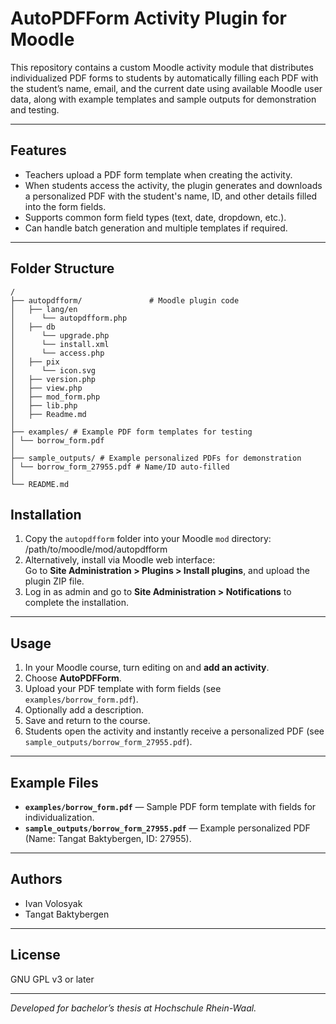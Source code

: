 # AutoPDFForm Activity Plugin for Moodle

This repository contains a custom Moodle activity module that distributes individualized PDF forms to students by automatically filling each PDF with the student’s name, email, and the current date using available Moodle user data, along with example templates and sample outputs for demonstration and testing.

---

## Features

- Teachers upload a PDF form template when creating the activity.
- When students access the activity, the plugin generates and downloads a personalized PDF with the student's name, ID, and other details filled into the form fields.
- Supports common form field types (text, date, dropdown, etc.).
- Can handle batch generation and multiple templates if required.

---

## Folder Structure

```
/
├── autopdfform/               # Moodle plugin code
│   ├── lang/en
│      └── autopdfform.php
│   ├── db
│      └── upgrade.php
│      └── install.xml
│      └── access.php
│   ├── pix
│      └── icon.svg
│   ├── version.php
│   ├── view.php
│   ├── mod_form.php
│   ├── lib.php
│   ├── Readme.md
│
├── examples/ # Example PDF form templates for testing
│ └── borrow_form.pdf
│
├── sample_outputs/ # Example personalized PDFs for demonstration
│ └── borrow_form_27955.pdf # Name/ID auto-filled
│
└── README.md
```

## Installation

1. Copy the `autopdfform` folder into your Moodle `mod` directory:  
/path/to/moodle/mod/autopdfform
2. Alternatively, install via Moodle web interface:  
Go to **Site Administration > Plugins > Install plugins**, and upload the plugin ZIP file.
3. Log in as admin and go to **Site Administration > Notifications** to complete the installation.

---

## Usage

1. In your Moodle course, turn editing on and **add an activity**.
2. Choose **AutoPDFForm**.
3. Upload your PDF template with form fields (see `examples/borrow_form.pdf`).
4. Optionally add a description.
5. Save and return to the course.
6. Students open the activity and instantly receive a personalized PDF (see `sample_outputs/borrow_form_27955.pdf`).

---

## Example Files

- **`examples/borrow_form.pdf`** — Sample PDF form template with fields for individualization.
- **`sample_outputs/borrow_form_27955.pdf`** — Example personalized PDF (Name: Tangat Baktybergen, ID: 27955).

---

## Authors

- Ivan Volosyak
- Tangat Baktybergen

---

## License

GNU GPL v3 or later

---

*Developed for bachelor’s thesis at Hochschule Rhein-Waal.*
